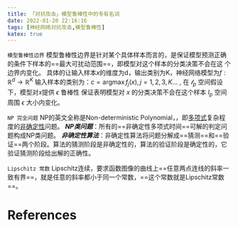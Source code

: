 ```yaml
---
title: 「对抗攻击」模型鲁棒性中的专有名词
date: 2022-01-20 22:16:16
tags: [神经网络对抗攻击,模型鲁棒性]
katex: true
---
```


`模型鲁棒性边界`
 模型鲁棒性边界是针对某个具体样本而言的，是保证模型预测正确的条件下样本的==最大可扰动范围==，即模型对这个样本的分类决策不会在这 个边界内变化。
具体的让输入样本$x$的维度为d，输出类别为K，神经网络模型为$f: \mathbb{R}^{d} \rightarrow \mathbb{R}^{K}$ 输入样本的类别为：$c=\operatorname{argmax} f_{j}(x), j=1,2,3,K...$ , 在 $\mathcal{l}_p$  空间假设下，模型对𝑥提供 $\epsilon$ 鲁棒性 保证表明模型对 $x$ 的分类决策不会在这个样本 $l_p$ 空间周围 $\epsilon$ 大小内变化。


`NP 完全问题`
NP的英文全称是Non-deterministic Polynomial，，即[多项式](https://baike.baidu.com/item/%E5%A4%9A%E9%A1%B9%E5%BC%8F/10660961)复杂程度的[非确定性](https://baike.baidu.com/item/%E9%9D%9E%E7%A1%AE%E5%AE%9A%E6%80%A7/1783201)问题。
**_NP类问题_**：所有的==非确定性多项式时间==可解的判定问题构成NP类问题。
**_非确定性算法_**：非确定性算法将问题分解成==猜测==和==验证==两个阶段。算法的猜测阶段是非确定性的，算法的验证阶段是确定性的，它验证猜测阶段给出解的正确性。


`Lipschitz 常数`
Lipschitz连续，要求函数图像的曲线上==任意两点连线的斜率一致有界==，就是任意的斜率都小于同一个常数，==这个常数就是Lipschitz常数==。


# References


 
